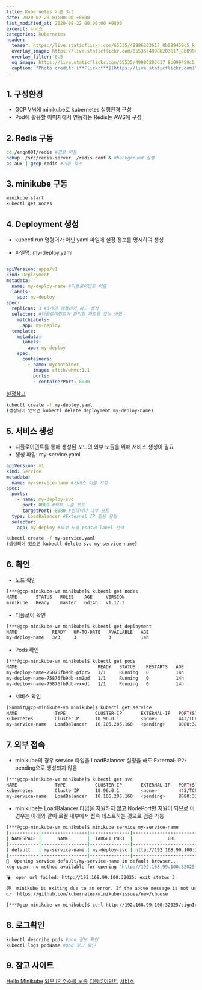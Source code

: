 ```yaml
---
title: Kubernetes 기본 3-3
date: 2020-02-28 01:00:00 +0800
last_modified_at: 2020-08-22 00:00:00 +0800
excerpt: 서비스
categories: kubernetes
header:
  teaser: https://live.staticflickr.com/65535/49986203617_8b099459c5_k.jpg
  overlay_image: https://live.staticflickr.com/65535/49986203617_8b099459c5_k.jpg
  overlay_filter: 0.5
  og_image: https://live.staticflickr.com/65535/49986203617_8b099459c5_k.jpg
  caption: "Photo credit: [**Flickr***](https://live.staticflickr.com)"
---
```


## 1. 구성환경

- GCP VM에 minikube로 kubernetes 실행환경 구성
- Pod에 활용할 이미지에서 연동하는 Redis는 AWS에 구성

## 2. Redis 구동

```sh 
cd /engn001/redis #경로 이동
nohup ./src/redis-server ./redis.conf & #background 실행
ps aux | grep redis #기동 확인
```

## 3. minikube 구동

```sh 
minikube start
kubectl get nodes
```

## 4. Deployment 생성

- kubectl run 명령어가 아닌 yaml 파일에 설정 정보를 명시하여 생성

- 파일명: my-deploy.yaml

```yaml 

apiVersion: apps/v1
kind: Deployment
metadata:
  name: my-deploy-name #디플로이먼트 이름
  labels:
    app: my-deploy
spec:
  replicas: 3 #3개의 레플리카 파드 생성
  selector: #디플로이먼트가 관리할 파드를 찾는 방법 
    matchLabels:
      app: my-deploy
  template:
    metadata:
      labels:
        app: my-deploy
    spec:
      containers:
        - name: mycontainer
          image: sftth/whms:1.1
          ports:
          - containerPort: 8080
```

[설정참고](https://kubernetes.io/ko/docs/concepts/workloads/controllers/deployment/)

```sh 
kubectl create -f my-deploy.yaml
(생성되어 있으면 kubectl delete deployment my-deploy-name)
```

## 5. 서비스 생성

- 디플로이먼트를 통해 생성된 포드의 외부 노출을 위해 서비스 생성이 필요
- 생성 파일: my-service.yaml

```yaml 
apiVersion: v1
kind: Service
metadata:
  name: my-service-name #서비스 이름 지정
spec:
  ports:
    - name: my-deploy-svc
      port: 8080 #외부 노출 포트
      targetPort: 8080 #컨테이너 내부 포트
  type: LoadBalancer #Externel IP 활용 유형
  selector:
    app: my-deploy #외부 노출 pods의 label 선택
```

```sh 
kubectl create -f my-service.yaml
(생성되어 있으면 kubectl delete svc my-service-name)
```

## 6. 확인

- 노드 확인

```sh 
[***@gcp-minikube-vm minikube]$ kubectl get nodes
NAME       STATUS   ROLES    AGE     VERSION
minikube   Ready    master   6d14h   v1.17.3
```

- 디플로이 확인

```sh 
[***@gcp-minikube-vm minikube]$ kubectl get deployment
NAME             READY   UP-TO-DATE   AVAILABLE   AGE
my-deploy-name   3/3     3            3           14h
```

- Pods 확인

```sh 
[***@gcp-minikube-vm minikube]$ kubectl get pods
NAME                              READY   STATUS    RESTARTS   AGE
my-deploy-name-75876fb9db-pfpz5   1/1     Running   0          14h
my-deploy-name-75876fb9db-sm2pd   1/1     Running   0          14h
my-deploy-name-75876fb9db-vxxdt   1/1     Running   0          14h
```

- 서비스 확인

```sh 
[Summit@gcp-minikube-vm minikube]$ kubectl get service
NAME              TYPE           CLUSTER-IP       EXTERNAL-IP   PORT(S)          AGE
kubernetes        ClusterIP      10.96.0.1        <none>        443/TCP          6d14h
my-service-name   LoadBalancer   10.106.205.160   <pending>     8080:32025/TCP   3h36m
```

## 7. 외부 접속 

- minikube의 경우 service 타입을 LoadBalancer 설정을 해도 External-IP가 pending으로 생성되지 않음

```sh 
[***@gcp-minikube-vm minikube]$ kubectl get svc
NAME              TYPE           CLUSTER-IP       EXTERNAL-IP   PORT(S)          AGE
kubernetes        ClusterIP      10.96.0.1        <none>        443/TCP          6d10h
my-service-name   LoadBalancer   10.106.205.160   <pending>     8080:32025/TCP   51s
```

- minikube는 LoadBalancer 타입을 지원하지 않고 NodePort만 지원이 되므로 이 경우는 아래와 같이 로컬 내부에서
접속 테스트하는 것으로 검증 가능

```sh 
[***@gcp-minikube-vm minikube]$ minikube service my-service-name
|-----------|-----------------|---------------|-----------------------------|
| NAMESPACE |      NAME       |  TARGET PORT  |             URL             |
|-----------|-----------------|---------------|-----------------------------|
| default   | my-service-name | my-deploy-svc | http://192.168.99.100:32025 |
|-----------|-----------------|---------------|-----------------------------|
🎉  Opening service default/my-service-name in default browser...
xdg-open: no method available for opening 'http://192.168.99.100:32025'

💣  open url failed: http://192.168.99.100:32025: exit status 3

😿  minikube is exiting due to an error. If the above message is not useful, open an issue:
👉  https://github.com/kubernetes/minikube/issues/new/choose

[***@gcp-minikube-vm minikube]$ curl http://192.168.99.100:32025/signIn
```

## 8. 로그확인

```sh 
kubectl describe pods #pod 정보 확인
kubectl logs podName #pod 로그 확인
```

## 9. 참고 사이트

[Hello Minikube](https://kubernetes.io/ko/docs/tutorials/hello-minikube/)
[외부 IP 주소를 노출](https://kubernetes.io/ko/docs/tutorials/stateless-application/expose-external-ip-address/)
[디플로이먼트](https://kubernetes.io/ko/docs/concepts/workloads/controllers/deployment/)
[서비스](https://kubernetes.io/ko/docs/concepts/services-networking/service/#loadbalancer)


